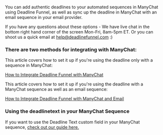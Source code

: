 You can add authentic deadlines to your automated sequences in ManyChat using
Deadline Funnel, as well as sync up the deadline in ManyChat with an email
sequence in your email provider.

If you have any questions about these options - We have live chat in the
bottom right hand corner of the screen Mon-Fri, 8am-5pm ET. Or you can shoot
us a quick email at help@deadlinefunnel.com :)

###  There are two methods for integrating with ManyChat:

This article covers how to set it up if you're using the deadline only with a
sequence in ManyChat:

[How to Integrate Deadline Funnel with
ManyChat](https://documentation.deadlinefunnel.com/article/525-how-to-integrate-deadline-funnel-with-manychat)  

This article covers how to set it up if you're using the deadline with a
ManyChat sequence as well as an email sequence:

[How to Integrate Deadline Funnel with ManyChat and
Email](https://documentation.deadlinefunnel.com/article/531-how-to-integrate-deadline-funnel-with-manychat)  

### Using the deadlinetext in your ManyChat Sequence

If you want to use the Deadline Text custom field in your ManyChat sequence,
[check out our guide
here.](https://documentation.deadlinefunnel.com/article/616-how-to-add-the-deadlinetext-to-your-manychat-sequence)

